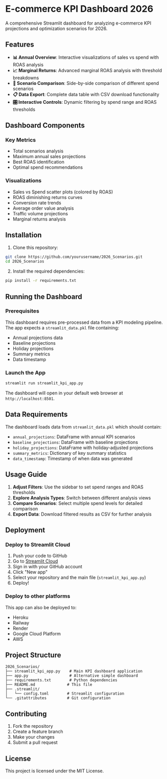 # E-commerce KPI Dashboard 2026

A comprehensive Streamlit dashboard for analyzing e-commerce KPI projections and optimization scenarios for 2026.

## Features

- **📊 Annual Overview**: Interactive visualizations of sales vs spend with ROAS analysis
- **📈 Marginal Returns**: Advanced marginal ROAS analysis with threshold breakdowns  
- **🎯 Scenario Comparison**: Side-by-side comparison of different spend scenarios
- **📋 Data Export**: Complete data table with CSV download functionality
- **🎛️ Interactive Controls**: Dynamic filtering by spend range and ROAS thresholds

## Dashboard Components

### Key Metrics
- Total scenarios analysis
- Maximum annual sales projections
- Best ROAS identification
- Optimal spend recommendations

### Visualizations
- Sales vs Spend scatter plots (colored by ROAS)
- ROAS diminishing returns curves
- Conversion rate trends
- Average order value analysis
- Traffic volume projections
- Marginal returns analysis

## Installation

1. Clone this repository:

```bash
git clone https://github.com/yourusername/2026_Scenarios.git
cd 2026_Scenarios
```

2. Install the required dependencies:

```bash
pip install -r requirements.txt
```

## Running the Dashboard

### Prerequisites
This dashboard requires pre-processed data from a KPI modeling pipeline. The app expects a `streamlit_data.pkl` file containing:
- Annual projections data
- Baseline projections 
- Holiday projections
- Summary metrics
- Data timestamp

### Launch the App

```bash
streamlit run streamlit_kpi_app.py
```

The dashboard will open in your default web browser at `http://localhost:8501`.

## Data Requirements

The dashboard loads data from `streamlit_data.pkl` which should contain:
- `annual_projections`: DataFrame with annual KPI scenarios
- `baseline_projections`: DataFrame with baseline projections
- `holiday_projections`: DataFrame with holiday-adjusted projections  
- `summary_metrics`: Dictionary of key summary statistics
- `data_timestamp`: Timestamp of when data was generated

## Usage Guide

1. **Adjust Filters**: Use the sidebar to set spend ranges and ROAS thresholds
2. **Explore Analysis Types**: Switch between different analysis views
3. **Compare Scenarios**: Select multiple spend levels for detailed comparison
4. **Export Data**: Download filtered results as CSV for further analysis

## Deployment

### Deploy to Streamlit Cloud

1. Push your code to GitHub
2. Go to [Streamlit Cloud](https://streamlit.io/cloud)
3. Sign in with your GitHub account
4. Click "New app"
5. Select your repository and the main file (`streamlit_kpi_app.py`)
6. Deploy!

### Deploy to other platforms

This app can also be deployed to:
- Heroku
- Railway
- Render
- Google Cloud Platform
- AWS

## Project Structure

```
2026_Scenarios/
├── streamlit_kpi_app.py    # Main KPI dashboard application
├── app.py                  # Alternative simple dashboard
├── requirements.txt        # Python dependencies
├── README.md              # This file
├── .streamlit/
│   └── config.toml        # Streamlit configuration
└── .gitattributes         # Git configuration
```

## Contributing

1. Fork the repository
2. Create a feature branch
3. Make your changes
4. Submit a pull request

## License

This project is licensed under the MIT License.
